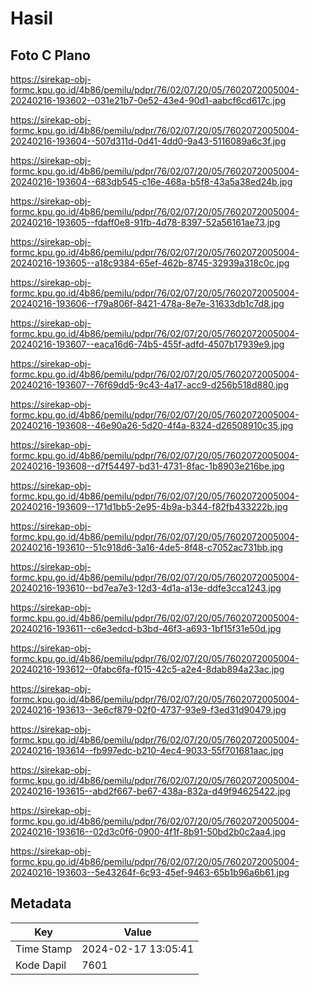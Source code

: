 # Hasil

## Foto C Plano

https://sirekap-obj-formc.kpu.go.id/4b86/pemilu/pdpr/76/02/07/20/05/7602072005004-20240216-193602--031e21b7-0e52-43e4-90d1-aabcf6cd617c.jpg

https://sirekap-obj-formc.kpu.go.id/4b86/pemilu/pdpr/76/02/07/20/05/7602072005004-20240216-193604--507d311d-0d41-4dd0-9a43-5116089a6c3f.jpg

https://sirekap-obj-formc.kpu.go.id/4b86/pemilu/pdpr/76/02/07/20/05/7602072005004-20240216-193604--683db545-c16e-468a-b5f8-43a5a38ed24b.jpg

https://sirekap-obj-formc.kpu.go.id/4b86/pemilu/pdpr/76/02/07/20/05/7602072005004-20240216-193605--fdaff0e8-91fb-4d78-8397-52a56161ae73.jpg

https://sirekap-obj-formc.kpu.go.id/4b86/pemilu/pdpr/76/02/07/20/05/7602072005004-20240216-193605--a18c9384-65ef-462b-8745-32939a318c0c.jpg

https://sirekap-obj-formc.kpu.go.id/4b86/pemilu/pdpr/76/02/07/20/05/7602072005004-20240216-193606--f79a806f-8421-478a-8e7e-31633db1c7d8.jpg

https://sirekap-obj-formc.kpu.go.id/4b86/pemilu/pdpr/76/02/07/20/05/7602072005004-20240216-193607--eaca16d6-74b5-455f-adfd-4507b17939e9.jpg

https://sirekap-obj-formc.kpu.go.id/4b86/pemilu/pdpr/76/02/07/20/05/7602072005004-20240216-193607--76f69dd5-9c43-4a17-acc9-d256b518d880.jpg

https://sirekap-obj-formc.kpu.go.id/4b86/pemilu/pdpr/76/02/07/20/05/7602072005004-20240216-193608--46e90a26-5d20-4f4a-8324-d26508910c35.jpg

https://sirekap-obj-formc.kpu.go.id/4b86/pemilu/pdpr/76/02/07/20/05/7602072005004-20240216-193608--d7f54497-bd31-4731-8fac-1b8903e216be.jpg

https://sirekap-obj-formc.kpu.go.id/4b86/pemilu/pdpr/76/02/07/20/05/7602072005004-20240216-193609--171d1bb5-2e95-4b9a-b344-f82fb433222b.jpg

https://sirekap-obj-formc.kpu.go.id/4b86/pemilu/pdpr/76/02/07/20/05/7602072005004-20240216-193610--51c918d6-3a16-4de5-8f48-c7052ac731bb.jpg

https://sirekap-obj-formc.kpu.go.id/4b86/pemilu/pdpr/76/02/07/20/05/7602072005004-20240216-193610--bd7ea7e3-12d3-4d1a-a13e-ddfe3cca1243.jpg

https://sirekap-obj-formc.kpu.go.id/4b86/pemilu/pdpr/76/02/07/20/05/7602072005004-20240216-193611--c6e3edcd-b3bd-46f3-a693-1bf15f31e50d.jpg

https://sirekap-obj-formc.kpu.go.id/4b86/pemilu/pdpr/76/02/07/20/05/7602072005004-20240216-193612--0fabc6fa-f015-42c5-a2e4-8dab894a23ac.jpg

https://sirekap-obj-formc.kpu.go.id/4b86/pemilu/pdpr/76/02/07/20/05/7602072005004-20240216-193613--3e6cf879-02f0-4737-93e9-f3ed31d90479.jpg

https://sirekap-obj-formc.kpu.go.id/4b86/pemilu/pdpr/76/02/07/20/05/7602072005004-20240216-193614--fb997edc-b210-4ec4-9033-55f701681aac.jpg

https://sirekap-obj-formc.kpu.go.id/4b86/pemilu/pdpr/76/02/07/20/05/7602072005004-20240216-193615--abd2f667-be67-438a-832a-d49f94625422.jpg

https://sirekap-obj-formc.kpu.go.id/4b86/pemilu/pdpr/76/02/07/20/05/7602072005004-20240216-193616--02d3c0f6-0900-4f1f-8b91-50bd2b0c2aa4.jpg

https://sirekap-obj-formc.kpu.go.id/4b86/pemilu/pdpr/76/02/07/20/05/7602072005004-20240216-193603--5e43264f-6c93-45ef-9463-65b1b96a6b61.jpg


## Metadata

| Key        | Value               |
| ---------- | ------------------- |
| Time Stamp | 2024-02-17 13:05:41 |
| Kode Dapil | 7601                |



